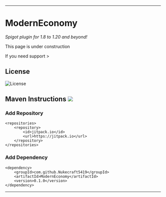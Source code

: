 ***
# ModernEconomy
 _Spigot plugin for 1.8 to 1.20 and beyond!_
 
This page is under construction

If you need support > 

## License

![License](https://img.shields.io/github/license/Nukecraft5419/ModernEconomy?style=for-the-badge)

## Maven Instructions [![](https://jitpack.io/v/Nukecraft5419/ModernEconomy.svg)](https://jitpack.io/#Nukecraft5419/ModernEconomy)

### Add Repository
	<repositories>
	    <repository>
	        <id>jitpack.io</id>
	        <url>https://jitpack.io</url>
	    </repository>
	</repositories>
 
### Add Dependency
	<dependency>
	    <groupId>com.github.Nukecraft5419</groupId>
	    <artifactId>ModernEconomy</artifactId>
	    <version>0.1.0</version>
	</dependency>

***
